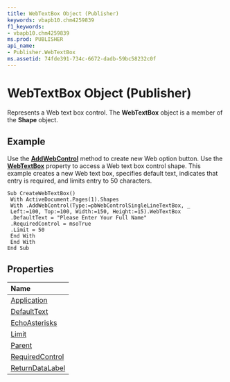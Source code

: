 ```yaml
---
title: WebTextBox Object (Publisher)
keywords: vbapb10.chm4259839
f1_keywords:
- vbapb10.chm4259839
ms.prod: PUBLISHER
api_name:
- Publisher.WebTextBox
ms.assetid: 74fde391-734c-6672-dadb-59bc58232c0f
---
```



# WebTextBox Object (Publisher)

Represents a Web text box control. The  **WebTextBox** object is a member of the **Shape** object.
 


## Example

Use the  **[AddWebControl](shapes-addwebcontrol-method-publisher.md)** method to create new Web option button. Use the **[WebTextBox](shape-webtextbox-property-publisher.md)** property to access a Web text box control shape. This example creates a new Web text box, specifies default text, indicates that entry is required, and limits entry to 50 characters.
 

 

```
Sub CreateWebTextBox() 
 With ActiveDocument.Pages(1).Shapes 
 With .AddWebControl(Type:=pbWebControlSingleLineTextBox, _ 
 Left:=100, Top:=100, Width:=150, Height:=15).WebTextBox 
 .DefaultText = "Please Enter Your Full Name" 
 .RequiredControl = msoTrue 
 .Limit = 50 
 End With 
 End With 
End Sub
```


## Properties



|**Name**|
|:-----|
|[Application](webtextbox-application-property-publisher.md)|
|[DefaultText](webtextbox-defaulttext-property-publisher.md)|
|[EchoAsterisks](webtextbox-echoasterisks-property-publisher.md)|
|[Limit](webtextbox-limit-property-publisher.md)|
|[Parent](webtextbox-parent-property-publisher.md)|
|[RequiredControl](webtextbox-requiredcontrol-property-publisher.md)|
|[ReturnDataLabel](webtextbox-returndatalabel-property-publisher.md)|

